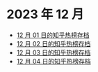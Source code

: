 # 2023 年 12 月

+ [12 月 01 日的知乎热榜存档](/2023-12/01)
+ [12 月 02 日的知乎热榜存档](/2023-12/02)
+ [12 月 03 日的知乎热榜存档](/2023-12/03)
+ [12 月 04 日的知乎热榜存档](/2023-12/04)
